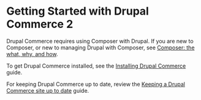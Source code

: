 # Getting Started with Drupal Commerce 2

Drupal Commerce requires using Composer with Drupal. If you are new to Composer, or new to managing Drupal with Composer, see [Composer: the what, why, and how](v2/getting-started/composer.md).

To get Drupal Commerce installed, see the [Installing Drupal Commerce](v2/getting-started/install.md) guide.

For keeping Drupal Commerce up to date, review the [Keeping a Drupal Commerce site up to date](v2/getting-started/update.md) guide.


